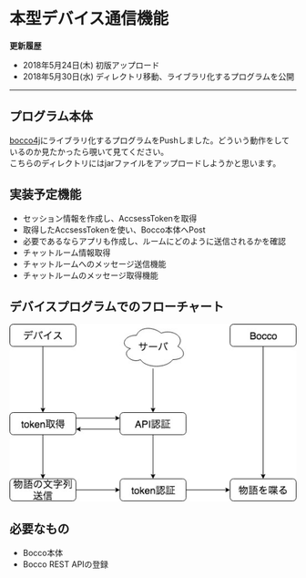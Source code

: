 # 本型デバイス通信機能

**更新履歴**
- 2018年5月24日(木) 初版アップロード
- 2018年5月30日(水) ディレクトリ移動、ライブラリ化するプログラムを公開
----

## プログラム本体
[bocco4j](https://github.com/gn5r/bocco4j)にライブラリ化するプログラムをPushしました。どういう動作をしているのか見たかったら覗いて見てください。<br>
こちらのディレクトリにはjarファイルをアップロードしようかと思います。

## 実装予定機能
- セッション情報を作成し、AccsessTokenを取得
- 取得したAccsessTokenを使い、Bocco本体へPost
- 必要であるならアプリも作成し、ルームにどのように送信されるかを確認
- チャットルーム情報取得
- チャットルームへのメッセージ送信機能
- チャットルームのメッセージ取得機能

## デバイスプログラムでのフローチャート

<div align="center">
  <img src=../img/rest_flow.jpg>
</div>

## 必要なもの
- Bocco本体
- Bocco REST APIの登録
